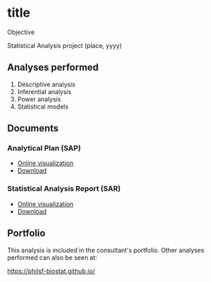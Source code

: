 <!-- Instructions -->

<!-- - substitute xxx by the analysis code -->
<!-- - v01: substitute milestone in mmm01/mmm02 -->
<!-- - v02: substitute project in ppp01/ppp02 -->
<!-- - Remove this block -->

# title

Objective

Statistical Analysis project (place, yyyy)

## Analyses performed

1. Descriptive analysis
1. Inferential analysis
1. Power analysis
1. Statistical models

## Documents

### Analytical Plan (SAP)

<!-- - [Online visualization][sapviz-v02] -->
<!-- - [Download][sappdf-v02] -->

- [Online visualization][sapviz-v01]
- [Download][sappdf-v01]

### Statistical Analysis Report (SAR)

<!-- - [Online visualization][reportviz-v02] -->
<!-- - [Download][pdf-v02] -->

- [Online visualization][reportviz-v01]
- [Download][pdf-v01]

## Portfolio

This analysis is included in the consultant's portfolio.
Other analyses performed can also be seen at:

https://philsf-biostat.github.io/

<!-- --- -->

[sapviz-v01]: report/SAP_xxx-v01.md
[sappdf-v01]: report/SAP_xxx-v01.pdf?raw=true
[sapviz-v02]: report/SAP_xxx-v02.md
[sappdf-v02]: report/SAP_xxx-v02.pdf?raw=true

[docx-v01]: report/xxx-v01.docx?raw=true
[pdf-v01]: report/xxx-v01.pdf?raw=true
[docx-v02]: report/xxx-v02.docx?raw=true
[pdf-v02]: report/xxx-v02.pdf?raw=true

[releases]: https://github.com/philsf-biostat/xxx/releases/
[milestone-v01]: https://github.com/philsf-biostat/xxx/milestone/mmm01
[reportviz-v01]: report/xxx-v01.md
[v01-project]: https://github.com/philsf-biostat/xxx/projects/ppp01
[milestone-v02]: https://github.com/philsf-biostat/xxx/milestone/mmm02
[reportviz-v02]: report/xxx-v02.md
[v02-project]: https://github.com/philsf-biostat/xxx/projects/ppp02
